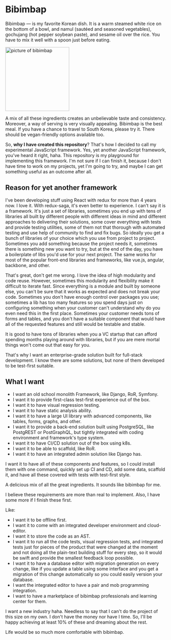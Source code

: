 # Bibimbap

Bibimbap — is my favorite Korean dish. It is a warm steamed white rice on the bottom of a bowl, and namul (sautéed and seasoned vegetables), gochujang (hot pepper soybean paste), and sesame oil over the rice. You have to mix it well with a spoon just before eating.

<img
  src="https://upload.wikimedia.org/wikipedia/commons/thumb/4/44/Dolsot-bibimbap.jpg/1920px-Dolsot-bibimbap.jpg"
  alt="picture of bibimbap"
  width="200"
  />

A mix of all these ingredients creates an unbelievable taste and consistency. Moreover, a way of serving is very visually appealing. Bibimbap is the best meal. If you have a chance to travel to South Korea, please try it. There should be vegan-friendly options available too.

So, **why I have created this repository**? That's how I decided to call my experimental JavaScript framework. Yes, yet another JavaScript framework, you've heard it right, haha. This repository is my playground for implementing this framework. I'm not sure if I can finish it, because I don't have time to work on my projects, yet I'm going to try, and maybe I can get something useful as an outcome after all.

## Reason for yet another framework

I've been developing stuff using React with redux for more than 4 years now. I love it. With redux-saga, it's even better to experience. I can't say it is a framework. It's just a set of libraries, sometimes you end up with tens of libraries all built by different people with different ideas in mind and different approaches to delivering their solutions, some cover everything with tests and provide testing utilities, some of them not that thorough with automated testing and use help of community to find and fix bugs. So ideally you get a bunch of libraries of your choice which you use from project to project. Sometimes you add something because the project needs it, sometimes there is something new you want to try, but at the end of the day, you have a boilerplate of libs you'd use for your next project. The same works for most of the popular front-end libraries and frameworks, like vue.js, angular, backbone, and other.

That's great, don't get me wrong. I love the idea of high modularity and code reuse. However, sometimes this modularity and flexibility make it difficult to iterate fast. Since everything is a module and built by someone else, you can't be sure that it works as expected and does not break your code. Sometimes you don't have enough control over packages you use; sometimes a lib has too many features so you spend days just on configuring something when your customer can't understand why do you even need this in the first place. Sometimes your customer needs tons of forms and tables, and you don't have a suitable component that would have all of the requested features and still would be testable and stable.

It is good to have tons of libraries when you a VC startup that can afford spending months playing around with libraries, but if you are mere mortal things won't come out that easy for you.

That's why I want an enterprise-grade solution built for full-stack development. I know there are some solutions, but none of them developed to be test-first suitable.

## What I want

* I want an old school monolith Framework, like Django, RoR, Symfony.
* I want it to provide first-class test-first experience out of the box.
* I want it to have visual regression testing.
* I want it to have static analysis ability.
* I want it to have a large UI library with advanced components, like tables, forms, graphs, and other.
* I want it to provide a back-end solution built using PostgreSQL, like PostgREST or PostGraphQL, but tightly integrated with coding environment and framework's type system.
* I want it to have CI/CD solution out of the box using k8s.
* I want it to be able to scaffold, like RoR.
* I want it to have an integrated admin solution like Django has.

I want it to have all of these components and features, so I could install them with one command, quickly set up CI and CD, add some data, scaffold it, and have all these covered with tests with test-first style.

A delicious mix of all the great ingredients. It sounds like bibimbap for me.

I believe these requirements are more than real to implement. Also, I have some more if I finish these first.

Like:
* I want it to be offline first.
* I want it to come with an integrated developer environment and cloud-editor.
* I want it to store the code as an AST.
* I want it to run all the code tests, visual regression tests, and integrated tests just for pieces of the product that were changed at the moment and not doing all the plain-text building stuff for every step, so it would be swift and provide the smallest feedback loop possible.
* I want it to have a database editor with migration generation on every change, like if you update a table using some interface and you get a migration of this change automatically so you could easily version your database.
* I want the integrated editor to have a pair and mob programming integration.
* I want to have a marketplace of bibimbap professionals and learning center for them.

I want a new industry haha. Needless to say that I can't do the project of this size on my own. I don't have the money nor have I time. So, I'll be happy achieving at least 10% of these and dreaming about the rest.

Life would be so much more comfortable with bibimbap.
